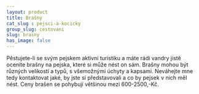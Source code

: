 ```yaml
---
layout: product
title: Brašny
cat_slug : pejsci-a-kocicky
group_slug: cestovani
slug: brasny
has_image: false
---
```


Pěstujete-li se svým pejskem aktivní turistiku a máte rádi vandry jistě oceníte brašny na pejska, které si může nést on sám. Brašny mohou být různých velikostí a typů, s všemožnými úchyty a kapsami. Neváhejte mne tedy kontaktovat jaké, by jste si představovali a co by pejsek v nich měl nést. Ceny brašen se pohybují většinou mezi 600-2500,-Kč.

